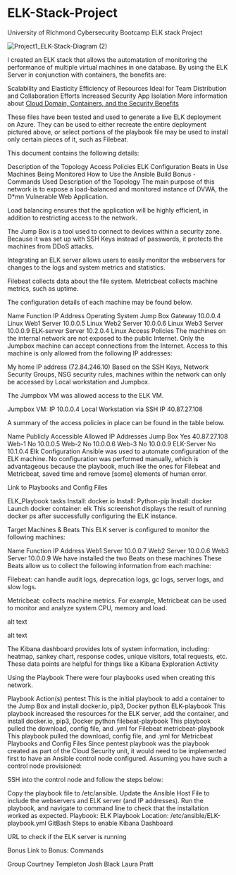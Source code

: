 # ELK-Stack-Project
University of RIchmond Cybersecurity Bootcamp ELK stack Project

![Project1_ELK-Stack-Diagram (2)](https://user-images.githubusercontent.com/86531330/135138057-96071aa4-23d6-4e23-bf85-5014dcf51638.jpg)


I created an ELK stack that allows the automatation of monitoring the performance of multiple virtual machines in one database. By using the ELK Server in conjunction with containers, the benefits are:

Scalability and Elasticity
Efficiency of Resources
Ideal for Team Distribution and Collaboration Efforts
Increased Security
App Isolation
More information about [Cloud Domain, Containers, and the Security Benefits](https://github.com/cltempleton1127/ELK-Stack-Project/blob/main/Additional%20Resources/Interview%20Question%20about%20Containers.md)

These files have been tested and used to generate a live ELK deployment on Azure. They can be used to either recreate the entire deployment pictured above, or select portions of the playbook file may be used to install only certain pieces of it, such as Filebeat.

This document contains the following details:

Description of the Topology
Access Policies
ELK Configuration
Beats in Use
Machines Being Monitored
How to Use the Ansible Build
Bonus - Commands Used
Description of the Topology
The main purpose of this network is to expose a load-balanced and monitored instance of DVWA, the D*mn Vulnerable Web Application.

Load balancing ensures that the application will be highly efficient, in addition to restricting access to the network.

The Jump Box is a tool used to connect to devices within a security zone. Because it was set up with SSH Keys instead of passwords, it protects the machines from DDoS attacks.

Integrating an ELK server allows users to easily monitor the webservers for changes to the logs and system metrics and statistics.

Filebeat collects data about the file system. Metricbeat collects machine metrics, such as uptime.

The configuration details of each machine may be found below.

Name	Function	IP Address	Operating System
Jump Box	Gateway	10.0.0.4	Linux
Web1	Server	10.0.0.5	Linux
Web2	Server	10.0.0.6	Linux
Web3  Server  10.0.0.9
ELK-server	Server	10.2.0.4	Linux
Access Policies
The machines on the internal network are not exposed to the public Internet. Only the Jumpbox machine can accept connections from the Internet. Access to this machine is only allowed from the following IP addresses:

My home IP address (72.84.246.10)
Based on the SSH Keys, Network Security Groups, NSG security rules, machines within the network can only be accessed by Local workstation and Jumpbox.

The Jumpbox VM was allowed access to the ELK VM.

Jumpbox VM: IP 10.0.0.4 Local Workstation via SSH IP 40.87.27.108

A summary of the access policies in place can be found in the table below.

Name	Publicly Accessible	Allowed IP Addresses
Jump Box	Yes	40.87.27.108
Web-1	No	10.0.0.5
Web-2	No	10.0.0.6
Web-3 No  10.0.0.9
ELK-Server	No	10.1.0.4
Elk Configuration
Ansible was used to automate configuration of the ELK machine. No configuration was performed manually, which is advantageous because the playbook, much like the ones for Filebeat and Metricbeat, saved time and remove [some] elements of human error.

Link to Playbooks and Config Files

ELK_Playbook tasks
Install: docker.io
Install: Python-pip
Install: docker
Launch docker container: elk
This screenshot displays the result of running docker ps after successfully configuring the ELK instance.

Target Machines & Beats
This ELK server is configured to monitor the following machines:

Name	Function	IP Address
Web1	Server	10.0.0.7
Web2	Server	10.0.0.6
Web3  Server  10.0.0.9
We have installed the two Beats on these machines These Beats allow us to collect the following information from each machine:

Filebeat: can handle audit logs, deprecation logs, gc logs, server logs, and slow logs.

Metricbeat: collects machine metrics. For example, Metricbeat can be used to monitor and analyze system CPU, memory and load.

alt text

alt text

The Kibana dashboard provides lots of system information, including: heatmap, sankey chart, response codes, unique visitors, total requests, etc. These data points are helpful for things like a Kibana Exploration Activity

Using the Playbook
There were four playbooks used when creating this network.

Playbook	Action(s)
pentest	This is the initial playbook to add a container to the Jump Box and install docker.io, pip3, Docker python
ELK-playbook	This playbook increased the resources for the ELK server, add the container, and install docker.io, pip3, Docker python
filebeat-playbook	This playbook pulled the download, config file, and .yml for Filebeat
metricbeat-playbook	This playbook pulled the download, config file, and .yml for Metricbeat
Playbooks and Config Files
Since pentest playbook was the playbook created as part of the Cloud Security unit, it would need to be implemented first to have an Ansible control node configured. Assuming you have such a control node provisioned:

SSH into the control node and follow the steps below:

Copy the playbook file to /etc/ansible.
Update the Ansible Host File to include the webservers and ELK server (and IP addresses).
Run the playbook, and navigate to command line to check that the installation worked as expected.
Playbook: ELK Playbook Location: /etc/ansible/ELK-playbook.yml
GitBash Steps to enable Kibana Dashboard

URL to check if the ELK server is running

Bonus
Link to Bonus: Commands

Group
Courtney Templeton
Josh Black
Laura Pratt
